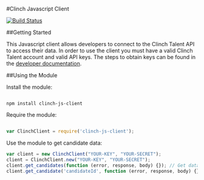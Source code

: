 #Clinch Javascript Client

[![Build Status](https://travis-ci.org/ClinchIO/clinch-js-client.svg?branch=master)](https://travis-ci.org/ClinchIO/clinch-js-client)

##Getting Started

This Javascript client allows developers to connect to the Clinch Talent API to access their data. In order to use the client you must have a valid Clinch Talent account and valid API keys. The steps to obtain keys can be found in the [developer documentation](http://dev.clinch.io/docs/api_getting_started).
 
##Using the Module

Install the module:

```

npm install clinch-js-client

```

Require the module:

```javascript

var ClinchClient = require('clinch-js-client');

```

Use the module to get candidate data:

```javascript
var client = new ClinchClient("YOUR-KEY", "YOUR-SECRET");
client = ClinchClient.new("YOUR-KEY", "YOUR-SECRET");
client.get_candidates(function (error, response, body) {}); // Get data for the collection of candidates
client.get_candidate('candidateId', function (error, response, body) {}) // Get data for an individual candidate using the candidate's ID

```
